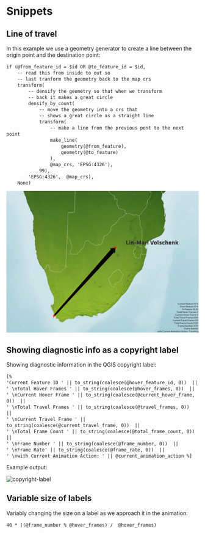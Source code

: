 # Snippets

## Line of travel

In this example we use a geometry generator to create a line between the origin point and the destination point:

```
if (@from_feature_id = $id OR @to_feature_id = $id,
	-- read this from inside to out so 
	-- last tranform the geometry back to the map crs
	transform( 
		-- densify the geometry so that when we transform
		-- back it makes a great circle
		densify_by_count(  
			-- move the geometry into a crs that 
			-- shows a great circle as a straight line
			transform( 
				-- make a line from the previous pont to the next point
				make_line( 
					geometry(@from_feature), 
					geometry(@to_feature)
				),  
				@map_crs, 'EPSG:4326'),
			99), 
		'EPSG:4326',  @map_crs),
	None)
```

![Example output](img/make-line.png)

## Showing diagnostic info as a copyright label

Showing diagnostic information in the QGIS copyright label:

```
[%
'Current Feature ID ' || to_string(coalesce(@hover_feature_id, 0))  ||
' \nTotal Hover Frames ' || to_string(coalesce(@hover_frames, 0))  ||
' \nCurrent Hover Frame ' || to_string(coalesce(@current_hover_frame, 0))  ||
' \nTotal Travel Frames ' || to_string(coalesce(@travel_frames, 0))  ||
' \nCurrent Travel Frame ' || to_string(coalesce(@current_travel_frame, 0))  ||
' \nTotal Frame Count ' || to_string(coalesce(@total_frame_count, 0))  ||
' \nFrame Number ' || to_string(coalesce(@frame_number, 0))  ||
' \nFrame Rate' || to_string(coalesce(@frame_rate, 0))  ||
' \nwith Current Animation Action: ' || @current_animation_action %]
```
Example output:

![copyright-label](https://user-images.githubusercontent.com/178003/161786902-04bb7fb7-d209-44cc-aaf0-bc80c6f9c130.gif)

## Variable size of labels

Variably changing the size on a label as we approach it in the animation:

```
40 * ((@frame_number % @hover_frames) /  @hover_frames)
```
